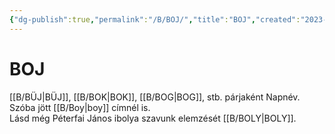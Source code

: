 ```yaml
---
{"dg-publish":true,"permalink":"/B/BOJ/","title":"BOJ","created":"2023-11-28T09:41","updated":"2024-02-02T12:47"}
---
```



# BOJ

[[B/BÜJ\|BÜJ]], [[B/BOK\|BOK]], [[B/BOG\|BOG]], stb. párjaként Napnév. Szóba jött [[B/Boy\|boy]] címnél is.  
Lásd még Péterfai János ibolya szavunk elemzését [[B/BOLY\|BOLY]].  
